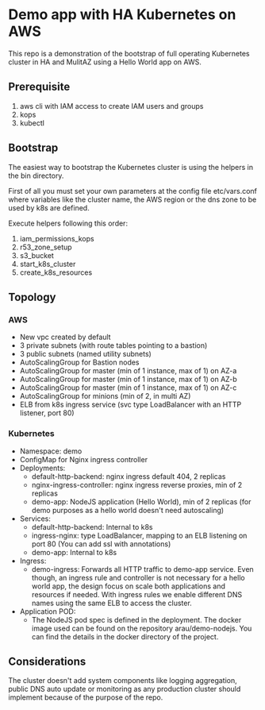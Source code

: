 # Demo app with HA Kubernetes on AWS

This repo is a demonstration of the bootstrap of full operating Kubernetes cluster in HA and MulitAZ using a Hello World app on AWS.

## Prerequisite

1. aws cli with IAM access to create IAM users and groups
1. kops
1. kubectl

## Bootstrap

The easiest way to bootstrap the Kubernetes cluster is using the helpers in the bin directory.

First of all you must set your own parameters at the config file etc/vars.conf where variables like the cluster name, the AWS region or the dns zone to be used by k8s are defined.

Execute helpers following this order:

1. iam_permissions_kops
1. r53_zone_setup
1. s3_bucket
1. start_k8s_cluster
1. create_k8s_resources


## Topology

### AWS
- New vpc created by default
- 3 private subnets (with route tables pointing to a bastion)
- 3 public subnets (named utility subnets)
- AutoScalingGroup for Bastion nodes
- AutoScalingGroup for master (min of 1 instance, max of 1) on AZ-a 
- AutoScalingGroup for master (min of 1 instance, max of 1) on AZ-b
- AutoScalingGroup for master (min of 1 instance, max of 1) on AZ-c
- AutoScalingGroup for minions (min of 2, in multi AZ)
- ELB from k8s ingress service (svc type LoadBalancer with an HTTP listener, port 80)

### Kubernetes

- Namespace: demo
- ConfigMap for Nginx ingress controller
- Deployments: 
    - default-http-backend: nginx ingress default 404, 2 replicas
    - nginx-ingress-controller: nginx ingress reverse proxies, min of 2 replicas
    - demo-app: NodeJS application (Hello World), min of 2 replicas (for demo purposes as a hello world doesn't need autoscaling)
- Services:
    - default-http-backend: Internal to k8s
    - ingress-nginx: type LoadBalancer, mapping to an ELB listening on port 80 (You can add ssl with annotations)
    - demo-app: Internal to k8s
- Ingress:
    - demo-ingress: Forwards all HTTP traffic to demo-app service. Even though, an ingress rule and controller is not necessary for a hello world app, the design focus on scale both applications and resources if needed. With ingress rules we enable different DNS names using the same ELB to access the cluster.
- Application POD:
    - The NodeJS pod spec is defined in the deployment. The docker image used can be found on the repository arau/demo-nodejs. You can find the details in the docker directory of the project.

## Considerations

The cluster doesn't add system components like logging aggregation, public DNS auto update or monitoring as any production cluster should implement because of the purpose of the repo.
